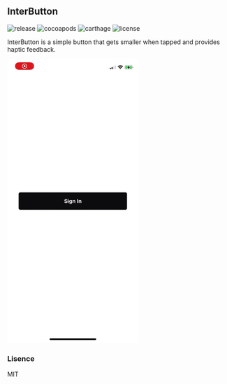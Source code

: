 ## InterButton

![release](https://img.shields.io/github/v/release/yamajyn/InterButton) ![cocoapods](https://img.shields.io/cocoapods/v/InterButton) ![carthage](https://img.shields.io/badge/carthage-compatible-green) ![license](https://img.shields.io/github/license/yamajyn/InterButton)

InterButton is a simple button that gets smaller when tapped and provides haptic feedback.

<img src="https://github.com/yamajyn/InterButton/blob/main/Resources/screenshots_1.gif" width="300px">

### Lisence

MIT
